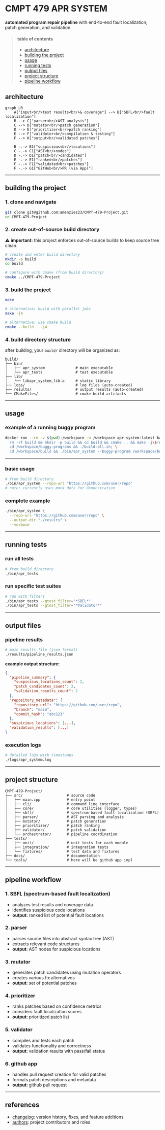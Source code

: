 # CMPT 479 APR SYSTEM

**automated program repair pipeline** with end-to-end fault localization, patch generation, and validation.

> #### table of contents
>
> - [architecture](#architecture)
> - [building the project](#building-the-project)
> - [usage](#usage)
> - [running tests](#running-tests)
> - [output files](#output-files)
> - [project structure](#project-structure)
> - [pipeline workflow](#pipeline-workflow)

## architecture

```mermaid
graph LR
    A["input<br/>test results<br/>& coverage"] --> B["SBFL<br/>fault localization"]
    B --> C["parser<br/>AST analysis"]
    C --> D["mutator<br/>patch generation"]
    D --> E["prioritizer<br/>patch ranking"]
    E --> F["validator<br/>compilation & testing"]
    F --> H["output<br/>validated patches"]
    
    B -.-> B1["suspicious<br/>locations"]
    C -.-> C1["AST<br/>nodes"]
    D -.-> D1["patch<br/>candidates"]
    E -.-> E1["ranked<br/>patches"]
    F -.-> F1["validated<br/>patches"]
    F -.-> G1["GitHub<br/>PR (via App)"]
```

***

## building the project

### 1. clone and navigate
```bash
git clone git@github.com:amenzies23/CMPT-479-Project.git
cd CMPT-479-Project
```

### 2. create out-of-source build directory
⚠️ **important:** this project enforces out-of-source builds to keep source tree clean.

```bash
# create and enter build directory
mkdir -p build
cd build

# configure with cmake (from build directory)
cmake ../CMPT-479-Project
```

### 3. build the project
```bash
make

# alternative: build with parallel jobs
make -j4

# alternative: use cmake build
cmake --build . -j4
```

### 4. build directory structure
after building, your `build/` directory will be organized as:
```
build/
├── bin/
│   ├── apr_system              # main executable
│   └── apr_tests               # test executable
├── lib/
│   └── libapr_system_lib.a     # static library
├── logs/                       # log files (auto-created)
├── results/                    # output results (auto-created)
└── CMakeFiles/                 # cmake build artifacts
```

***

## usage


### example of a running buggy program
```bash
docker run --rm -v $(pwd):/workspace -w /workspace apr-system:latest bash -c "set -e; \
  rm -rf build && mkdir -p build && cd build && cmake .. && make -j\$(nproc); \
  cd /workspace/buggy-programs && ./build-all.sh; \
  cd /workspace/build && ./bin/apr_system --buggy-program /workspace/buggy-programs/01-buggy-calculator --verbose"
```

***

### basic usage
```bash
# from build directory
./bin/apr_system --repo-url "https://github.com/user/repo"
# note: currently uses mock data for demonstration
```

### complete example
```bash
./bin/apr_system \
  --repo-url "https://github.com/user/repo" \
  --output-dir "./results" \
  --verbose
```

***

## running tests

### run all tests
```bash
# from build directory
./bin/apr_tests
```

### run specific test suites
```bash
# run with filters
./bin/apr_tests --gtest_filter="*SBFL*"
./bin/apr_tests --gtest_filter="*Validator*"
```

***

## output files

### pipeline results
```bash
# main results file (json format)
./results/pipeline_results.json
```

**example output structure:**
```json
{
  "pipeline_summary": {
    "suspicious_locations_count": 2,
    "patch_candidates_count": 2,
    "validation_results_count": 2
  },
  "repository_metadata": {
    "repository_url": "https://github.com/user/repo",
    "branch": "main",
    "commit_hash": "abc123"
  },
  "suspicious_locations": [...],
  "validation_results": [...]
}
```

### execution logs
```bash
# detailed logs with timestamps
./logs/apr_system.log
```

***

## project structure

```
CMPT-479-Project/
├── src/                    # source code
│   ├── main.cpp            # entry point
│   ├── cli/                # command line interface
│   ├── core/               # core utilities (logger, types)
│   ├── sbfl/               # spectrum-based fault localization (SBFL)
│   ├── parser/             # AST parsing and analysis
│   ├── mutator/            # patch generation
│   ├── prioritizer/        # patch ranking
│   ├── validator/          # patch validation
│   └── orchestrator/       # pipeline coordination
├── tests/                  
│   ├── unit/               # unit tests for each module
│   ├── integration/        # integration tests
│   └── fixtures/           # test data and fixtures
├── docs/                   # documentation
└── tools/                  # here will be github app impl
```

***

## pipeline workflow

### 1. **SBFL (spectrum-based fault localization)**
- analyzes test results and coverage data
- identifies suspicious code locations
- **output:** ranked list of potential fault locations

### 2. **parser**
- parses source files into abstract syntax tree (AST)
- extracts relevant code structures  
- **output:** AST nodes for suspicious locations

### 3. **mutator**
- generates patch candidates using mutation operators
- creates various fix alternatives
- **output:** set of potential patches

### 4. **prioritizer**
- ranks patches based on confidence metrics
- considers fault localization scores
- **output:** prioritized patch list

### 5. **validator**
- compiles and tests each patch
- validates functionality and correctness
- **output:** validation results with pass/fail status

### 6. **github app**
- handles pull request creation for valid patches
- formats patch descriptions and metadata
- **output:** github pull request

***

## references

- [changelog](./CHANGELOG.md): version history, fixes, and feature additions
- [authors](./AUTHORS): project contributors and roles
